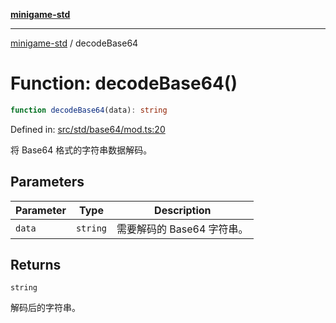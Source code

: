 [**minigame-std**](../README.md)

***

[minigame-std](../README.md) / decodeBase64

# Function: decodeBase64()

```ts
function decodeBase64(data): string
```

Defined in: [src/std/base64/mod.ts:20](https://github.com/JiangJie/minigame-std/blob/fdb22241c47c2e98329a4c62befde728957e03ee/src/std/base64/mod.ts#L20)

将 Base64 格式的字符串数据解码。

## Parameters

| Parameter | Type | Description |
| ------ | ------ | ------ |
| `data` | `string` | 需要解码的 Base64 字符串。 |

## Returns

`string`

解码后的字符串。
